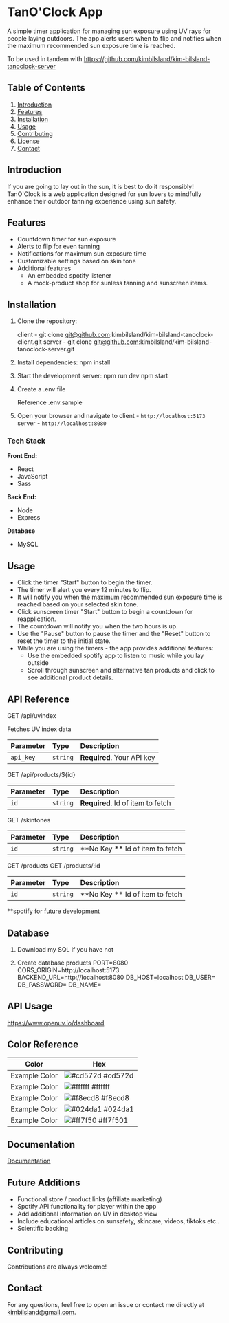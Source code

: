 ﻿# TanO'Clock App
A simple timer application for managing sun exposure using UV rays for people laying outdoors. The app alerts users when to flip and notifies when the maximum recommended sun exposure time is reached. 

To be used in tandem with https://github.com/kimbilsland/kim-bilsland-tanoclock-server

## Table of Contents
1. [Introduction](#introduction)
2. [Features](#features)
3. [Installation](#installation)
4. [Usage](#usage)
5. [Contributing](#contributing)
6. [License](#license)
7. [Contact](#contact)

## Introduction
If you are going to lay out in the sun, it is best to do it responsibly! TanO'Clock is a web application designed for sun lovers to mindfully enhance their outdoor tanning experience using sun safety. 

## Features
- Countdown timer for sun exposure
- Alerts to flip for even tanning
- Notifications for maximum sun exposure time
- Customizable settings based on skin tone
- Additional features
	- An embedded spotify listener
	- A mock-product shop for sunless tanning and sunscreen items.

## Installation
1. Clone the repository:

    client - git clone git@github.com:kimbilsland/kim-bilsland-tanoclock-client.git
	server - git clone git@github.com:kimbilsland/kim-bilsland-tanoclock-server.git

2. Install dependencies:
    npm install
	
3. Start the development server:
    npm run dev 
	npm start

4. Create a .env file

	Reference .env.sample

4. Open your browser and navigate to 
	client - `http://localhost:5173`
	server - `http://localhost:8080`

### Tech Stack

**Front End:** 
 - React
 - JavaScript
 - Sass

**Back End:**
 - Node
 - Express

 **Database**
 - MySQL

## Usage
- Click the timer "Start" button to begin the timer. 
- The timer will alert you every 12 minutes to flip.
- It will notify you when the maximum recommended sun exposure time is reached based on your selected skin tone.
- Click sunscreen timer "Start" button to begin a countdown for reapplication.
- The countdown will notify you when the two hours is up. 
- Use the "Pause" button to pause the timer and the "Reset" button to reset the timer to the initial state.
- While you are using the timers - the app provides additional features:
	- Use the embedded spotify app to listen to music while you lay outside
	- Scroll through sunscreen and alternative tan products and click to see additional product details. 

## API Reference

  GET /api/uvindex

  Fetches UV index data

| Parameter | Type     | Description                |
| :-------- | :------- | :------------------------- |
| `api_key` | `string` | **Required**. Your API key |

  GET /api/products/${id}

| Parameter | Type     | Description                       |
| :-------- | :------- | :-------------------------------- |
| `id`      | `string` | **Required**. Id of item to fetch |

  GET /skintones

| Parameter | Type     | Description                       |
| :-------- | :------- | :-------------------------------- |
| `id`      | `string` | **No Key ** Id of item to fetch  |

  GET /products
  GET /products/:id

| Parameter | Type     | Description                       |
| :-------- | :------- | :-------------------------------- |
| `id`      | `string` | **No Key ** Id of item to fetch  |


**spotify for future development


## Database

1. Download my SQL if you have not

2. Create database products
	PORT=8080
	CORS_ORIGIN=http://localhost:5173
	BACKEND_URL=http://localhost:8080
	DB_HOST=localhost
	DB_USER=
	DB_PASSWORD=
	DB_NAME=

## API Usage

https://www.openuv.io/dashboard

## Color Reference

| Color             | Hex                                                                |
| ----------------- | ------------------------------------------------------------------ |
| Example Color | ![#cd572d](https://via.placeholder.com/10/0a192f?text=+) #cd572d |
| Example Color | ![#ffffff](https://via.placeholder.com/10/f8f8f8?text=+) #ffffff |
| Example Color | ![#f8ecd8](https://via.placeholder.com/10/00b48a?text=+) #f8ecd8 |
| Example Color | ![#024da1](https://via.placeholder.com/10/00b48a?text=+) #024da1|
| Example Color | ![#ff7f50](https://via.placeholder.com/10/00b48a?text=+) #ff7f501|

## Documentation

[Documentation](https://www.openuv.io/dashboard)

## Future Additions

- Functional store / product links (affiliate marketing)
- Spotify API functionality for player within the app
- Add additional information on UV in desktop view
- Include educational articles on sunsafety, skincare, videos, tiktoks etc..
- Scientific backing

## Contributing

Contributions are always welcome!

## Contact
For any questions, feel free to open an issue or contact me directly at [kimbilsland@gmail.com](mailto:kimbilsland@gmail.com).




